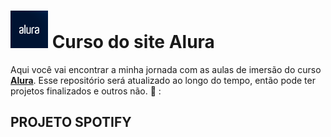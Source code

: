 # <img src="./assets/img/alura-logo.png" target="_blank" alt="logo dio" width="60" /> Curso do site Alura

Aqui você vai encontrar a minha jornada com as aulas de imersão do curso **<a href="https://www.alura.com.br/">Alura</a>**.
Esse repositório será atualizado ao longo do tempo, então pode ter projetos finalizados e outros não. :grimacing: :

## PROJETO SPOTIFY